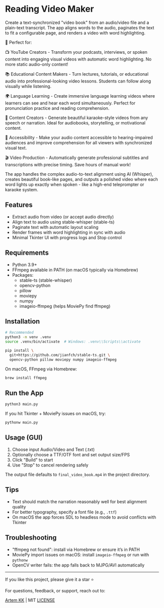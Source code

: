 # Reading Video Maker

Create a text-synchronized "video book" from an audio/video file and a plain-text transcript. The app aligns words to the audio, paginates the text to fit a configurable page, and renders a video with word highlighting.

🎯 Perfect for:

📺 YouTube Creators - Transform your podcasts, interviews, or spoken content into engaging visual videos with automatic word highlighting. No more static audio-only content!

📚 Educational Content Makers - Turn lectures, tutorials, or educational audio into professional-looking video lessons. Students can follow along visually while listening.

🌍 Language Learning - Create immersive language learning videos where learners can see and hear each word simultaneously. Perfect for pronunciation practice and reading comprehension.

🎤 Content Creators - Generate beautiful karaoke-style videos from any speech or narration. Ideal for audiobooks, storytelling, or motivational content.

📖 Accessibility - Make your audio content accessible to hearing-impaired audiences and improve comprehension for all viewers with synchronized visual text.

🎬 Video Production - Automatically generate professional subtitles and transcriptions with precise timing. Save hours of manual work!

The app handles the complex audio-to-text alignment using AI (Whisper), creates beautiful book-like pages, and outputs a polished video where each word lights up exactly when spoken - like a high-end teleprompter or karaoke system.

## Features
- Extract audio from video (or accept audio directly)
- Align text to audio using stable-whisper (stable-ts)
- Paginate text with automatic layout scaling
- Render frames with word highlighting in sync with audio
- Minimal Tkinter UI with progress logs and Stop control

## Requirements
- Python 3.9+
- FFmpeg available in PATH (on macOS typically via Homebrew)
- Packages:
  - stable-ts (stable-whisper)
  - opencv-python
  - pillow
  - moviepy
  - numpy
  - imageio-ffmpeg (helps MoviePy find ffmpeg)

## Installation
```bash
# Recommended
python3 -m venv .venv
source .venv/bin/activate  # Windows: .venv\\Scripts\\activate

pip install \
  git+https://github.com/jianfch/stable-ts.git \
  opencv-python pillow moviepy numpy imageio-ffmpeg
```

On macOS, FFmpeg via Homebrew:
```bash
brew install ffmpeg
```

## Run the App
```bash
python3 main.py
```
If you hit Tkinter + MoviePy issues on macOS, try:
```bash
pythonw main.py
```

## Usage (GUI)
1. Choose input Audio/Video and Text (.txt)
2. Optionally choose a TTF/OTF font and set output size/FPS
3. Click "Build" to start
4. Use "Stop" to cancel rendering safely

The output file defaults to `final_video_book.mp4` in the project directory.

## Tips
- Text should match the narration reasonably well for best alignment quality
- For better typography, specify a font file (e.g., `.ttf`)
- On macOS the app forces SDL to headless mode to avoid conflicts with Tkinter

## Troubleshooting
- "ffmpeg not found": install via Homebrew or ensure it’s in PATH
- MoviePy import issues on macOS: install `imageio-ffmpeg` or run with `pythonw`
- OpenCV writer fails: the app falls back to MJPG/AVI automatically


---

If you like this project, please give it a star ⭐

For questions, feedback, or support, reach out to:

[Artem KK](https://www.linkedin.com/in/kazkozdev/) | MIT [LICENSE](LICENSE) 
